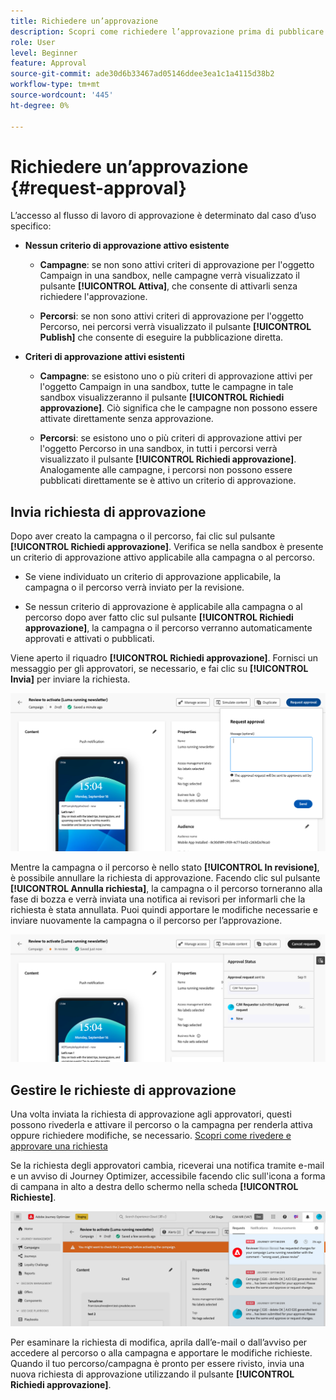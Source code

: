 ```yaml
---
title: Richiedere un’approvazione
description: Scopri come richiedere l’approvazione prima di pubblicare percorsi e campagne.
role: User
level: Beginner
feature: Approval
source-git-commit: ade30d6b33467ad05146ddee3ea1c1a4115d38b2
workflow-type: tm+mt
source-wordcount: '445'
ht-degree: 0%

---
```



# Richiedere un’approvazione {#request-approval}

L’accesso al flusso di lavoro di approvazione è determinato dal caso d’uso specifico:

* **Nessun criterio di approvazione attivo esistente**

   * **Campagne**: se non sono attivi criteri di approvazione per l&#39;oggetto Campaign in una sandbox, nelle campagne verrà visualizzato il pulsante **[!UICONTROL Attiva]**, che consente di attivarli senza richiedere l&#39;approvazione.

   * **Percorsi**: se non sono attivi criteri di approvazione per l&#39;oggetto Percorso, nei percorsi verrà visualizzato il pulsante **[!UICONTROL Publish]** che consente di eseguire la pubblicazione diretta.

* **Criteri di approvazione attivi esistenti**

   * **Campagne**: se esistono uno o più criteri di approvazione attivi per l&#39;oggetto Campaign in una sandbox, tutte le campagne in tale sandbox visualizzeranno il pulsante **[!UICONTROL Richiedi approvazione]**. Ciò significa che le campagne non possono essere attivate direttamente senza approvazione.

   * **Percorsi**: se esistono uno o più criteri di approvazione attivi per l&#39;oggetto Percorso in una sandbox, in tutti i percorsi verrà visualizzato il pulsante **[!UICONTROL Richiedi approvazione]**. Analogamente alle campagne, i percorsi non possono essere pubblicati direttamente se è attivo un criterio di approvazione.

## Invia richiesta di approvazione

Dopo aver creato la campagna o il percorso, fai clic sul pulsante **[!UICONTROL Richiedi approvazione]**. Verifica se nella sandbox è presente un criterio di approvazione attivo applicabile alla campagna o al percorso.

* Se viene individuato un criterio di approvazione applicabile, la campagna o il percorso verrà inviato per la revisione.

* Se nessun criterio di approvazione è applicabile alla campagna o al percorso dopo aver fatto clic sul pulsante **[!UICONTROL Richiedi approvazione]**, la campagna o il percorso verranno automaticamente approvati e attivati o pubblicati.

Viene aperto il riquadro **[!UICONTROL Richiedi approvazione]**. Fornisci un messaggio per gli approvatori, se necessario, e fai clic su **[!UICONTROL Invia]** per inviare la richiesta.

![](assets/approval-request.png)

Mentre la campagna o il percorso è nello stato **[!UICONTROL In revisione]**, è possibile annullare la richiesta di approvazione. Facendo clic sul pulsante **[!UICONTROL Annulla richiesta]**, la campagna o il percorso torneranno alla fase di bozza e verrà inviata una notifica ai revisori per informarli che la richiesta è stata annullata. Puoi quindi apportare le modifiche necessarie e inviare nuovamente la campagna o il percorso per l’approvazione.

![](assets/approval-cancel.png)

## Gestire le richieste di approvazione

Una volta inviata la richiesta di approvazione agli approvatori, questi possono rivederla e attivare il percorso o la campagna per renderla attiva oppure richiedere modifiche, se necessario. [Scopri come rivedere e approvare una richiesta](review-approve-request.md)

Se la richiesta degli approvatori cambia, riceverai una notifica tramite e-mail e un avviso di Journey Optimizer, accessibile facendo clic sull&#39;icona a forma di campana in alto a destra dello schermo nella scheda **[!UICONTROL Richieste]**.

![](assets/changes-requested.png)

Per esaminare la richiesta di modifica, aprila dall’e-mail o dall’avviso per accedere al percorso o alla campagna e apportare le modifiche richieste. Quando il tuo percorso/campagna è pronto per essere rivisto, invia una nuova richiesta di approvazione utilizzando il pulsante **[!UICONTROL Richiedi approvazione]**.



